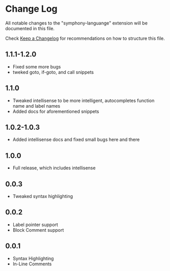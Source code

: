 # Change Log

All notable changes to the "symphony-languange" extension will be documented in this file.

Check [Keep a Changelog](http://keepachangelog.com/) for recommendations on how to structure this file.

## 1.1.1-1.2.0

- Fixed some more bugs
- tweked goto, if-goto, and call snippets

## 1.1.0

- Tweaked intellisense to be more intelligent, autocompletes function name and label names
- Added docs for aforementioned snippets

## 1.0.2-1.0.3

- Added intellisense docs and fixed small bugs here and there

## 1.0.0

- Full release, which includes intellisense

## 0.0.3

- Tweaked syntax highlighting

## 0.0.2

- Label pointer support
- Block Comment support

## 0.0.1

- Syntax Highlighting
- In-Line Comments